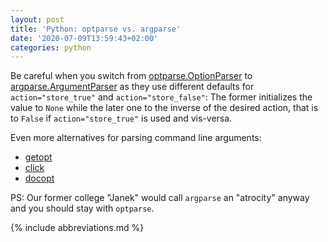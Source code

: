 ```yaml
---
layout: post
title: 'Python: optparse vs. argparse'
date: '2020-07-09T13:59:43+02:00'
categories: python
---
```


Be careful when you switch from [optparse.OptionParser](https://docs.python.org/2.7/library/optparse.html) to [argparse.ArgumentParser](https://docs.python.org/2.7/library/argparse.html#module-argparse) as they use different defaults for `action="store_true"` and `action="store_false"`: The former initializes the value to `None` while the later one to the inverse of the desired action, that is to `False` if `action="store_true"` is used and vis-versa.

Even more alternatives for parsing command line arguments:

- [getopt](https://docs.python.org/2.7/library/getopt.html)
- [click](https://click.palletsprojects.com/)
- [docopt](http://docopt.org/)

PS: Our former college "Janek" would call `argparse` an "atrocity" anyway and you should stay with `optparse`.

{% include abbreviations.md %}
